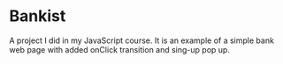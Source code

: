 # Bankist

A project I did in my JavaScript course.
It is an example of a simple bank web page with added onClick transition and sing-up pop up.
